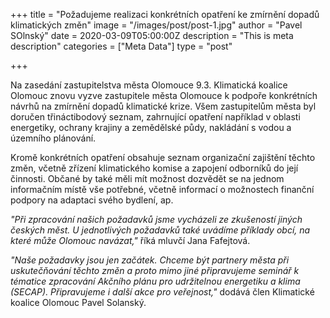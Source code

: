 +++
title = "Požadujeme realizaci konkrétních opatření ke zmírnění dopadů klimatických změn"
image = "/images/post/post-1.jpg"
author = "Pavel SOlnský"
date = 2020-03-09T05:00:00Z
description = "This is meta description"
categories = ["Meta Data"]
type = "post"

+++

Na zasedání zastupitelstva města Olomouce 9.3. Klimatická koalice Olomouc znovu vyzve zastupitele města Olomouce k podpoře konkrétních návrhů na zmírnění dopadů klimatické krize. Všem zastupitelům města byl doručen třináctibodový seznam, zahrnující opatření například v oblasti energetiky, ochrany krajiny a zemědělské půdy, nakládání s vodou a územního plánování.

Kromě konkrétních opatření obsahuje seznam organizační zajištění těchto změn, včetně zřízení klimatického komise a zapojení odborníků do její činnosti. Občané by také měli mít možnost dozvědět se na jednom informačním místě vše potřebné, včetně informací o možnostech finanční podpory na adaptaci svého bydlení, ap.

_"Při zpracování našich požadavků jsme vycházeli ze zkušeností jiných českých měst. U jednotlivých požadavků také uvádíme příklady obcí, na které může Olomouc navázat,"_ říká mluvčí Jana Fafejtová.

_"Naše požadavky jsou jen začátek. Chceme být partnery města při uskutečňování těchto změn a proto mimo jiné připravujeme seminář k tématice zpracování Akčního plánu pro udržitelnou energetiku a klima (SECAP). Připravujeme i další akce pro veřejnost,"_ dodává člen Klimatické koalice Olomouc Pavel Solanský. 
